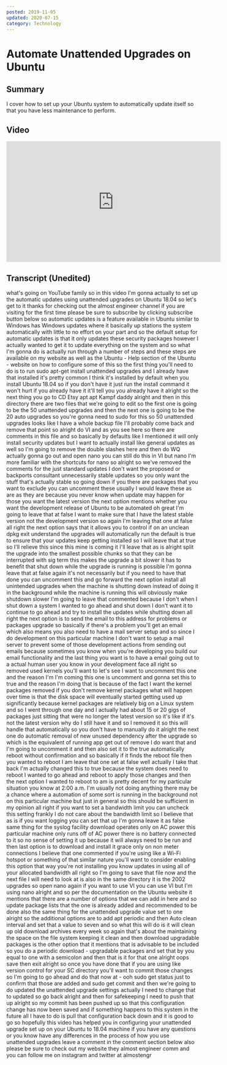 ```yaml
---
posted: 2019-11-05
updated: 2020-07-15
category: Technology
---
```


# Automate Unattended Upgrades on Ubuntu 

## Summary

I cover how  to set up your Ubuntu system to automatically update itself so that you have less maintenance to perform. 

## Video

<iframe width="560" height="315" src="https://www.youtube.com/embed/edjxjL-ft4g" frameborder="0" allow="accelerometer; autoplay; encrypted-media; gyroscope; picture-in-picture" allowfullscreen></iframe>

## Transcript (Unedited)

what's going on YouTube family so in
this video I'm gonna actually to set up
the automatic updates using unattended
upgrades on Ubuntu 18.04 so let's get to
it
thanks for checking out the almost
engineer channel if you are visiting for
the first time please be sure to
subscribe by clicking subscribe button
below so automatic updates is a feature
available in Ubuntu similar to Windows
has Windows updates where it basically
up stations the system automatically
with little to no effort on your part
and so the default setup for automatic
updates is that it only updates these
security packages however I actually
wanted to get it to update everything on
the system and so what I'm gonna do is
actually run through a number of steps
and these steps are available on my
website as well as the Ubuntu - Help
section of the Ubuntu - website on how to
configure some of this so the first
thing you'll need to do is to run sudo
apt-get install unattended upgrades and
I already have that installed it's
pretty common I think it's installed by
default when you install Ubuntu 18.04 so
if you don't have it just run the
install command it won't hurt if you
already have it it'll tell you you
already have it alright so the next
thing you go to CD Etsy apt apt Kampf
daddy alright and then in this directory
there are two files that we're going to
edit so the first one is going to be the
50 unattended upgrades and then the next
one is going to be the 20 auto upgrades
so you're gonna need to sudo for this so
50 unattended upgrades looks like I have
a whole backup file I'll probably come
back and remove that
point so alright do VI and as you see
here so there are comments in this file
and so basically by defaults like I
mentioned it will only install security
updates but I want to actually install
like general updates as well so I'm
going to remove the double slashes here
and then do WQ actually gonna go out and
open nano you can still do this in VI
but nano I'm more familiar with the
shortcuts for nano so alright so we've
removed the comments for the just
standard updates I don't want the
proposed or backports
consultant unnecessarily stable updates
so you only want the stuff that's
actually stable so going down if you
there are packages that you want to
exclude you can uncomment these usually
I would leave these as are as they are
because you never know when update may
happen for those you want the latest
version
the next option mentions whether you
want the development release of Ubuntu
to be automated oh great I'm going to
leave that at false I want to make sure
that I have the latest stable version
not the development version so again I'm
leaving that one at false
all right the next option says that it
allows you to control if on an unclean
dpkg exit understand the upgrades will
automatically run the default is true to
ensure that your updates keep getting
installed so I will leave that at true
so I'll relieve this since this mine is
coming it I'll leave that as is
alright split the upgrade into the
smallest possible chunks so that they
can be interrupted with sig term this
makes the upgrade a bit slower it has to
benefit that shut down while the upgrade
is running is possible I'm gonna leave
that at false again it's not necessarily
but if you need to have that done you
can uncomment this and go forward the
next option install all unintended
upgrades when the machine is shutting
down instead of doing it in the
background while the machine is running
this will obviously make shutdown slower
I'm going to leave that commented
because I don't when I shut down a
system I wanted to go ahead and shut
down I don't want it to continue to go
ahead and try to install the updates
while shutting down all right the next
option is to send the email to this
address for problems or packages upgrade
so basically if there's a problem you'll
get an email which also means you also
need to have a mail server setup and so
since I do development on this
particular machine I don't want to setup
a mail server to prevent some of those
development actions from sending out
emails because sometimes you know when
you're developing you build our email
functionality and the last thing you
want is to have a email going out to a
actual human user you know in your
development face
all right so removed used kernels you'll
want to let's see I want to uncomment
this one and the reason I'm I'm coming
this one is uncomment and gonna set this
to true and the reason I'm doing that is
because of the fact I want the kernel
packages removed if you don't remove
kernel packages what will happen over
time is that the disk space will
eventually started getting used up
significantly because kernel packages
are relatively big on a Linux system and
so I went through one day and I actually
had about 15 or 20 gigs of packages just
sitting that were no longer the latest
version so it's like if it's not the
latest version why do I still have it
and so I removed it so this will handle
that automatically so you don't have to
manually do it alright the next one do
automatic removal of new unused
dependency after the upgrade so which is
the equivalent of running app get out of
remove I do want that and I'm going to
uncomment it and then also set it to the
true automatically reboot without
confirmation and so basically if it
finds the reboot file then you wanted to
reboot I am leave that one set at false
well actually I take that back I'm
actually changed this to true because
the system does need to reboot I wanted
to go ahead and reboot to apply those
changes and then the next option
I wanted to reboot to am is pretty
decent for my particular situation you
know at 2:00 a.m. I'm usually not doing
anything there may be a chance where a
automation of some sort is running in
the background not on this particular
machine but just in general so this
should be sufficient in my opinion all
right if you want to set a bandwidth
limit you can uncheck this setting
frankly I do not care about the
bandwidth limit so I believe that as is
if you want logging you can set that up
I'm gonna leave it as false same thing
for the syslog facility download
operates only on AC power this
particular machine only runs off of AC
power there is no battery connected to
it so no sense of setting it up because
it will always need to be run and then
last option is to download and install
it grace only on non meter connections I
believe that one commented if you're
using like a Wi-Fi hotspot or something
of that similar nature you'll want to
consider enabling this option that way
you're not installing you know updates
in using all of your allocated bandwidth
all right so I'm going to save that file
now and
the next file I will need to look at is
also in the same directory it is the
2002 upgrades so open nano again if you
want to use VI you can use VI but I'm
using nano alright and so per the
documentation on the Ubuntu website it
mentions that there are a number of
options that we can add in here and so
update package lists that the one is
already added and recommended to be done
also the same thing for the unattended
upgrade value set to one alright so the
additional options are to add apt
periodic and then Auto clean interval
and set that a value to seven and so
what this will do is it will clean up
old download archives every week so
again that's about the maintaining the
space on the file system keeping it
clean and then download upgradable
packages is the other option that it
mentions that is advisable to be
included so you do a periodic download -
upgradable packages and set that by you
equal to one with a semicolon and then
that is it for that one alright oops
save then exit alright so once you have
done that if you are using like version
control for your SC directory you'll
want to commit those changes so I'm
going to go ahead and do that now at -
ooh sudo get status just to confirm that
those are added and sudo get commit
and then we're going to do updated the
unattended upgrade settings actually I
need to change that to updated so go
back alright
and then for safekeeping I need to push
that up
alright so my commit has been pushed up
so that this configuration change has
now been saved and if something happens
to this system in the future all I have
to do is pull that configuration back
down and it is good to go so hopefully
this video has helped you in configuring
your unattended upgrade set up on your
Ubuntu to 18.04 machine if you have any
questions or you know have any
differences in the process of how you
use unattended upgrades leave a comment
in the comment section below also please
be sure to check out my website they
almost engineer comm and you can follow
me on instagram and twitter at almostengr

